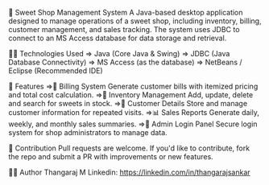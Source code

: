 🍬 Sweet Shop Management System
A Java-based desktop application designed to manage operations of a sweet shop, including inventory, billing, customer management, and sales tracking. The system uses JDBC to connect to an MS Access database for data storage and retrieval.

🧑‍💻 Technologies Used
=> Java (Core Java & Swing)
=> JDBC (Java Database Connectivity)
=> MS Access (as the database)
=> NetBeans / Eclipse (Recommended IDE)

📂 Features
=>🧾 Billing System
  Generate customer bills with itemized pricing and total cost calculation.
=>🍭 Inventory Management
  Add, update, delete and search for sweets in stock.
=>🧍 Customer Details
  Store and manage customer information for repeated visits.
=>📊 Sales Reports
  Generate daily, weekly, and monthly sales summaries.
=>🔐 Admin Login Panel
  Secure login system for shop administrators to manage data.

🤝 Contribution
Pull requests are welcome. If you'd like to contribute, fork the repo and submit a PR with improvements or new features.

🙋‍♂️ Author
Thangaraj M
Linkedin: https://linkedin.com/in/thangarajsankar

